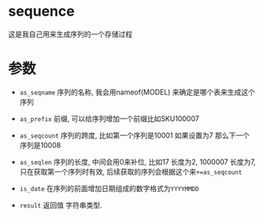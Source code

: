 # sequence
这是我自己用来生成序列的一个存储过程

# 参数
- `as_seqname` 序列的名称, 我会用nameof(MODEL) 来确定是哪个表来生成这个序列

- `as_prefix` 前缀, 可以给序列增加一个前缀比如SKU100007

- `as_seqcount` 序列的跨度, 比如第一个序列是10001 如果设置为7 那么下一个序列是10008

- `as_seqlen` 序列的长度, 中间会用0来补位, 比如17 长度为2, 1000007 长度为7, 只在获取第一个序列时有效, 后续获取的序列会根据这个来`+=as_seqcount`

- `is_date` 在序列的前面增加日期组成的数字格式为`YYYYMMDD`

- `result` 返回值 字符串类型.
